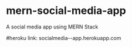 # mern-social-media-app
 A social media app using MERN Stack

#heroku link: socialmedia--app.herokuapp.com
